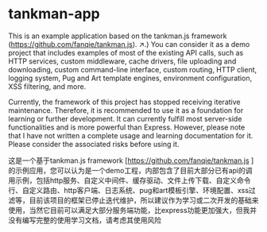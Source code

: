# tankman-app
This is an example application based on the tankman.js framework (https://github.com/fanqie/tankman.js). ↗.) You can consider it as a demo project that includes examples of most of the existing API calls, such as HTTP services, custom middleware, cache drivers, file uploading and downloading, custom command-line interface, custom routing, HTTP client, logging system, Pug and Art template engines, environment configuration, XSS filtering, and more.

Currently, the framework of this project has stopped receiving iterative maintenance. Therefore, it is recommended to use it as a foundation for learning or further development. It can currently fulfill most server-side functionalities and is more powerful than Express. However, please note that I have not written a complete usage and learning documentation for it. Please consider the associated risks before using it.

这是一个基于tankman.js framework [https://github.com/fanqie/tankman.js ] 的示例应用，您可以认为是一个demo工程，内部包含了目前大部分已有api的调用示例，包括http服务、自定义中间件、缓存驱动、文件上传下载、自定义命令行、自定义路由、http客户端、日志系统、pug和art模板引擎、环境配置、xss过滤等，目前该项目的框架已停止迭代维护，所以建议作为学习或二次开发的基础来使用，当然它目前可以满足大部分服务端功能，比express功能更加强大，但我并没有编写完整的使用学习文档，请考虑其使用风险
